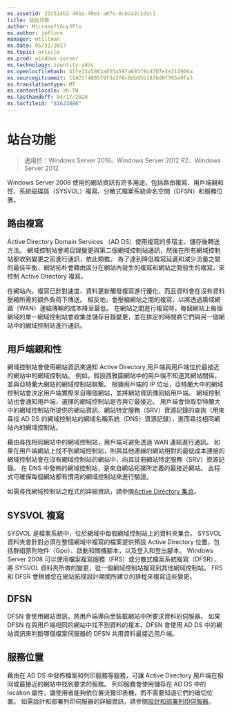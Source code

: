 ```yaml
---
ms.assetid: 22c514b2-401e-49e1-a87e-0cbaa2c1dac1
title: 站台功能
author: MicrosoftGuyJFlo
ms.author: joflore
manager: mtillman
ms.date: 05/31/2017
ms.topic: article
ms.prod: windows-server
ms.technology: identity-adds
ms.openlocfilehash: 41fe13a5083a855a597a693f8cd707e3e211966a
ms.sourcegitcommit: 11421f4005f9f3a3f6c0db95b1836d0f765a9fa3
ms.translationtype: MT
ms.contentlocale: zh-TW
ms.lasthandoff: 04/17/2020
ms.locfileid: "81623886"
---
```

# <a name="site-functions"></a>站台功能

> 適用於：Windows Server 2016、Windows Server 2012 R2、Windows Server 2012

 Windows Server 2008 使用的網站資訊有許多用途，包括路由複寫、用戶端親和性、系統磁碟區（SYSVOL）複寫、分散式檔案系統命名空間（DFSN）和服務位置。

## <a name="routing-replication"></a>路由複寫
Active Directory Domain Services （AD DS）使用複寫的多宿主、儲存後轉送方法。 網域控制站會將目錄變更與第二個網域控制站通訊，然後在所有網域控制站都收到變更之前進行通訊，依此類推。 為了達到降低複寫延遲和減少流量之間的最佳平衡，網站拓朴會藉由區分在網站內發生的複寫和網站之間發生的複寫，來控制 Active Directory 複寫。

在網站內，複寫已針對速度、資料更新觸發複寫進行優化，而且資料會在沒有資料壓縮所需的額外負荷下傳送。 相反地，會壓縮網站之間的複寫，以將透過廣域網路（WAN）連結傳輸的成本降至最低。 在網站之間進行複寫時，每個網站上每個網域的單一網域控制站會收集並儲存目錄變更，並在排定的時間將它們與另一個網站中的網域控制站進行通訊。

## <a name="client-affinity"></a>用戶端親和性
網域控制站會使用網站資訊來通知 Active Directory 用戶端與用戶端位於最接近的網站中的網域控制站。 例如，假設西雅圖網站中的用戶端不知道其網站關係，並與亞特蘭大網站的網域控制站聯繫。 根據用戶端的 IP 位址，亞特蘭大中的網域控制站會決定用戶端實際來自哪個網站，並將網站資訊傳回給用戶端。 網域控制站也會通知用戶端，選擇的網域控制站是否與它最接近。 用戶端會快取亞特蘭大中的網域控制站所提供的網站資訊、網站特定服務（SRV）資源記錄的查詢（用來尋找 AD DS 的網域控制站的網域名稱系統（DNS）資源記錄），進而尋找相同網站內的網域控制站。

藉由尋找相同網站中的網域控制站，用戶端可避免透過 WAN 連結進行通訊。 如果在用戶端網站上找不到網域控制站，則與其他連線的網站相對的最低成本連接的網域控制站會在沒有網域控制站的網站中，向其註冊網站特定服務（SRV）資源記錄。 在 DNS 中發佈的網域控制站，是來自網站拓撲所定義的最接近網站。 此程式可確保每個網站都有慣用的網域控制站來進行驗證。

如需尋找網域控制站之程式的詳細資訊，請參閱[Active Directory 集合](https://docs.microsoft.com/previous-versions/windows/it-pro/windows-server-2003/cc780036(v=ws.10))。

## <a name="sysvol-replication"></a>SYSVOL 複寫
SYSVOL 是檔案系統中，位於網域中每個網域控制站上的資料夾集合。 SYSVOL 資料夾會針對必須在整個網域中複寫的檔案提供預設 Active Directory 位置，包括群組原則物件（Gpo）、啟動和關機腳本，以及登入和登出腳本。  Windows Server 2008 可以使用檔案複寫服務（FRS）或分散式檔案系統複寫（DFSR），將 SYSVOL 資料夾所做的變更，從一個網域控制站複寫到其他網域控制站。 FRS 和 DFSR 會根據您在網站拓撲設計期間所建立的排程來複寫這些變更。

## <a name="dfsn"></a>DFSN
DFSN 會使用網站資訊，將用戶端導向至裝載網站中所要求資料的伺服器。 如果 DFSN 在與用戶端相同的網站中找不到資料的複本，DFSN 會使用 AD DS 中的網站資訊來判斷哪個檔案伺服器的 DFSN 共用資料最接近用戶端。

## <a name="service-location"></a>服務位置
藉由在 AD DS 中發佈檔案和列印服務等服務，可讓 Active Directory 用戶端在相同或最接近的網站中找到要求的服務。 列印服務會使用儲存在 AD DS 中的 location 屬性，讓使用者能夠依位置流覽印表機，而不需要知道它們的確切位置。 如需設計和部署列印伺服器的詳細資訊，請參閱[設計和部署列印伺服器](https://docs.microsoft.com/previous-versions/windows/it-pro/windows-server-2003/cc785842(v=ws.10))。
